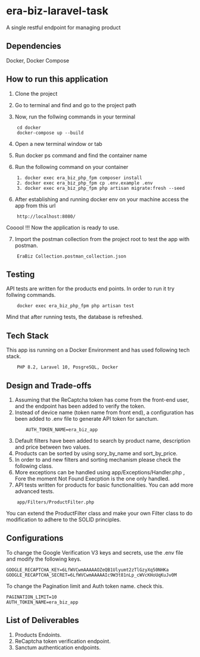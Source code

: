 # era-biz-laravel-task

A single restful endpoint for managing product

## Dependencies

Docker, Docker Compose

## How to run this application

1. Clone the project

2. Go to terminal and find and go to the project path

3. Now, run the follwing commands in your terminal

```
    cd docker
    docker-compose up --build
```

4. Open a new terminal window or tab

5. Run docker ps command and find the container name

6. Run the following command on your container

```
    1. docker exec era_biz_php_fpm composer install
    2. docker exec era_biz_php_fpm cp .env.example .env
    3. docker exec era_biz_php_fpm php artisan migrate:fresh --seed
```

6. After establishing and running docker env on your machine access the app from this url

```
    http://localhost:8080/
```

Cooool !!! Now the application is ready to use.

7. Import the postman collection from the project root to test the app with postman.

```
    EraBiz Collection.postman_collection.json
```

## Testing

API tests are written for the products end points. In order to run it try follwing commands.

```
    docker exec era_biz_php_fpm php artisan test
```

Mind that after running tests, the database is refreshed.

## Tech Stack

This app iss running on a Docker Environment and has used following tech stack.

```
    PHP 8.2, Laravel 10, PosgreSQL, Docker
```

## Design and Trade-offs

1. Assuming that the ReCaptcha token has come from the front-end user, and the endpoint has been added to verify the token.
2. Instead of device name (token name from front end), a configuration has been added to .env file to generate API token for sanctum.
    ```
        AUTH_TOKEN_NAME=era_biz_app
    ```
3. Default filters have been added to search by product name, description and price between two values.
4. Products can be sorted by using sory_by_name and sort_by_price.
5. In order to and new filters and sorting mechanism please check the following class.
6. More exceptions can be handled using app/Exceptions/Handler.php , Fore the moment Not Found Execption is the one only handled.
7. API tests written for products for basic functionalities. You can add more advanced tests.

```
    app/Filters/ProductFilter.php
```

You can extend the ProductFilter class and make your own Filter class to do modification
to adhere to the SOLID principles.

## Configurations

To change the Google Verification V3 keys and secrets, use the .env file and modify the following keys.

```
GOOGLE_RECAPTCHA_KEY=6LfWVCwmAAAAAOZeQB1Ulyumt2zTlGzyXq50NHKa
GOOGLE_RECAPTCHA_SECRET=6LfWVCwmAAAAAIc9W3t81nLp_cWVcKHoUqKuJv0M
```

To change the Pagination limit and Auth token name. check this.

```
PAGINATION_LIMIT=10
AUTH_TOKEN_NAME=era_biz_app
```

## List of Deliverables

1. Products Endoints.
2. ReCaptcha token verification endpoint.
3. Sanctum authentication endpoints.
